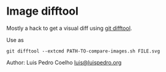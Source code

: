 # Image difftool

Mostly a hack to get a visual diff using [git difftool](https://git-scm.com/docs/git-difftool).

Use as

    git difftool --extcmd PATH-TO-compare-images.sh FILE.svg

Author: Luis Pedro Coelho <luis@luispedro.org>
